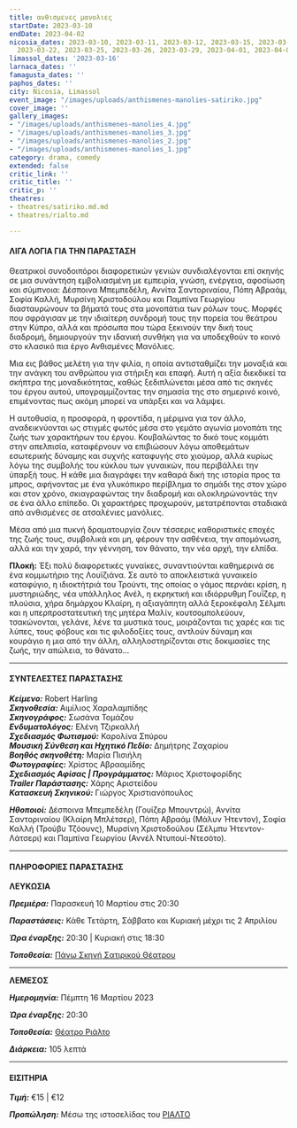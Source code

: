 ```yaml
---
title: ανθισμενες μανολιες
startDate: 2023-03-10
endDate: 2023-04-02
nicosia_dates: 2023-03-10, 2023-03-11, 2023-03-12, 2023-03-15, 2023-03-18, 2023-03-19,
  2023-03-22, 2023-03-25, 2023-03-26, 2023-03-29, 2023-04-01, 2023-04-02
limassol_dates: '2023-03-16'
larnaca_dates: ''
famagusta_dates: ''
paphos_dates: ''
city: Nicosia, Limassol
event_image: "/images/uploads/anthismenes-manolies-satiriko.jpg"
cover_image: ''
gallery_images:
- "/images/uploads/anthismenes-manolies_4.jpg"
- "/images/uploads/anthismenes-manolies_3.jpg"
- "/images/uploads/anthismenes-manolies_2.jpg"
- "/images/uploads/anthismenes-manolies_1.jpg"
category: drama, comedy
extended: false
critic_link: ''
critic_title: ''
critic_p: ''
theatres:
- theatres/satiriko.md.md
- theatres/rialto.md

---
```

#### ΛΙΓΑ ΛΟΓΙΑ ΓΙΑ ΤΗΝ ΠΑΡΑΣΤΑΣΗ

Θεατρικοί συνοδοιπόροι διαφορετικών γενιών συνδιαλέγονται επί σκηνής σε μια συνάντηση εμβολιασμένη με εμπειρία, γνώση, ενέργεια, αφοσίωση και σύμπνοια: Δέσποινα Μπεμπεδέλη, Αννίτα Σαντοριναίου, Πόπη Αβραάμ, Σοφία Καλλή, Μυρσίνη Χριστοδούλου και Παμπίνα Γεωργίου διασταυρώνουν τα βήματά τους στα μονοπάτια των ρόλων τους. Μορφές που σφράγισαν με την ιδιαίτερη συνδρομή τους την πορεία του θεάτρου στην Κύπρο, αλλά και πρόσωπα που τώρα ξεκινούν την δική τους διαδρομή, δημιουργούν την ιδανική συνθήκη για να υποδεχθούν το κοινό στο κλασικό πια έργο Ανθισμένες Μανόλιες. 

Μια εις βάθος μελέτη για την φιλία, η οποία αντισταθμίζει την μοναξιά και την ανάγκη του ανθρώπου για στήριξη και επαφή. Αυτή η αξία διεκδικεί τα σκήπτρα της μοναδικότητας, καθώς ξεδιπλώνεται μέσα από τις σκηνές του έργου αυτού, υπογραμμίζοντας την σημασία της στο σημερινό κοινό, επιμένοντας πως ακόμη μπορεί να υπάρξει και να λάμψει.

Η αυτοθυσία, η προσφορά, η φροντίδα, η μέριμνα για τον άλλο, αναδεικνύονται ως στιγμές φωτός μέσα στο γεμάτο αγωνία μονοπάτι της ζωής των χαρακτήρων του έργου. Κουβαλώντας το δικό τους κομμάτι στην απελπισία, καταφέρνουν να επιβιώσουν λόγω αποθεμάτων εσωτερικής δύναμης και συχνής καταφυγής στο χιούμορ, αλλά κυρίως λόγω της συμβολής του κύκλου των γυναικών, που περιβάλλει την ύπαρξή τους. Η κάθε μια διαγράφει την καθαρά δική της ιστορία προς τα μπρος, αφήνοντας με ένα γλυκόπικρο περίβλημα το σημάδι της στον χώρο και στον χρόνο, σκιαγραφώντας την διαδρομή και ολοκληρώνοντάς την σε ένα άλλο επίπεδο. Οι χαρακτήρες προχωρούν, μετατρέπονται σταδιακά από ανθισμένες σε ατσαλένιες μανόλιες.

Μέσα από μια πυκνή δραματουργία ζουν τέσσερις καθοριστικές εποχές της ζωής τους, συμβολικά και μη, φέρουν την ασθένεια, την απομόνωση, αλλά και την χαρά, την γέννηση, τον θάνατο, την νέα αρχή, την ελπίδα.

**Πλοκή:** Έξι πολύ διαφορετικές γυναίκες, συναντιούνται καθημερινά σε ένα κομμωτήριο της Λουϊζιάνα. Σε αυτό το αποκλειστικά γυναικείο καταφύγιο, η ιδιοκτήτριά του Τρούντι, της οποίας ο γάμος περνάει κρίση, η μυστηριώδης, νέα υπάλληλος Ανέλ, η εκρηκτική και ιδιόρρυθμη Γουΐζερ, η πλούσια, χήρα δημάρχου Κλαίρη, η αξιαγάπητη αλλά ξεροκέφαλη Σέλμπι και η υπερπροστατευτική της μητέρα Μαλίν, κουτσομπολεύουν, τσακώνονται, γελάνε, λένε τα μυστικά τους, μοιράζονται τις χαρές και τις λύπες, τους φόβους και τις φιλοδοξίες τους, αντλούν δύναμη και κουράγιο η μια από την άλλη, αλληλοστηρίζονται στις δοκιμασίες της ζωής, την απώλεια, το θάνατο...

***

#### ΣΥΝΤΕΛΕΣΤΕΣ ΠΑΡΑΣΤΑΣΗΣ

**_Κείμενο:_** Robert Harling  
**_Σκηνοθεσία:_** Αιμίλιος Χαραλαμπίδης  
**_Σκηνογράφος:_** Σωσάνα Τομάζου  
**_Ενδυματολόγος:_** Ελένη Τζιρκαλλή  
**_Σχεδιασμός Φωτισμού:_** Καρολίνα Σπύρου  
**_Μουσική Σύνθεση και Ηχητικό Πεδίο:_** Δημήτρης Ζαχαρίου  
**_Βοηθός σκηνοθέτη:_** Μαρία Πισιήλη  
**_Φωτογραφίες:_** Χρίστος Αβρααμίδης  
**_Σχεδιασμός Αφίσας | Προγράμματος:_** Μάριος Χριστοφορίδης  
**_Trailer Παράστασης:_** Χάρης Αριστείδου  
**_Κατασκευή Σκηνικού:_** Γιώργος Χριστιανόπουλος

**_Ηθοποιοί:_** Δέσποινα Μπεμπεδέλη (Γουίζερ Μπουντρώ), Αννίτα Σαντοριναίου (Κλαίρη Μπλέτσερ), Πόπη Αβραάμ (Μάλυν Ήτεντον), Σοφία Καλλή (Τρούβυ Τζόουνς), Μυρσίνη Χριστοδούλου (Σέλμπυ Ήτεντον-Λάτσερι) και Παμπίνα Γεωργίου (Αννέλ Ντυπουί-Ντεσότο).

***

#### ΠΛΗΡΟΦΟΡΙΕΣ ΠΑΡΑΣΤΑΣΗΣ

**ΛΕΥΚΩΣΙΑ**

**_Πρεμιέρα:_** Παρασκευή 10 Μαρτίου στις 20:30

**_Παραστάσεις:_** Κάθε Τετάρτη, Σάββατο και Κυριακή μέχρι τις 2 Απριλίου

**_Ώρα έναρξης:_** 20:30 | Κυριακή στις 18:30

**_Τοποθεσία:_** [Πάνω Σκηνή Σατιρικού Θέατρου](?#map)

***

**ΛΕΜΕΣΟΣ**

**_Ημερομηνία:_** Πέμπτη 16 Μαρτίου 2023

**_Ώρα έναρξης:_** 20:30

**_Τοποθεσία:_** [Θέατρο Ριάλτο](?#map)

**_Διάρκεια:_** 105 λεπτά

***

#### ΕΙΣΙΤΗΡΙΑ

**_Τιμή:_** €15 | €12

**_Προπώληση:_** Μέσω της ιστοσελίδας του [ΡΙΑΛΤΟ](https://rialto.interticket.com/program/anthismenes-manoliessatiriko-theatro-2719)